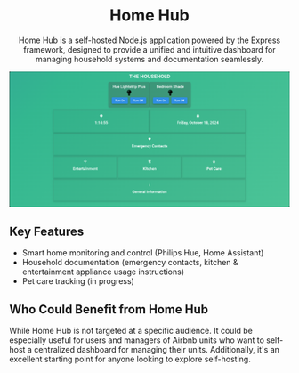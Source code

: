 <div align="center">

# Home Hub
Home Hub is a self-hosted Node.js application powered by the Express framework, designed to provide a unified and intuitive dashboard for managing household systems and documentation seamlessly.

</div>

<div align="center">

  <img src="https://github.com/Mr3entley/HomeHub/raw/main/img/gh/BENWRI-SITE-GH.png" alt="Home Hub Image" style="width: 100px, height: 100px;">

</div>

## Key Features
  - Smart home monitoring and control (Philips Hue, Home Assistant)
  - Household documentation (emergency contacts, kitchen & entertainment appliance usage instructions)
  - Pet care tracking (in progress)

## Who Could Benefit from Home Hub

While Home Hub is not targeted at a specific audience. It could be especially useful for users and managers of Airbnb units who want to self-host a centralized dashboard for managing their units. Additionally, it's an excellent starting point for anyone looking to explore self-hosting.
